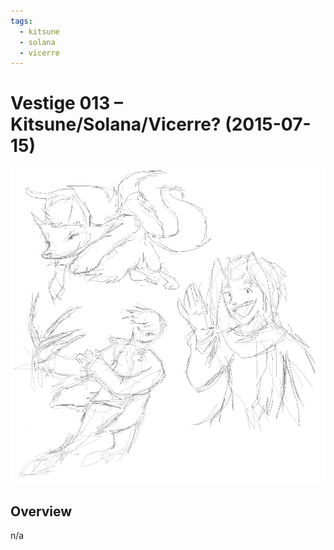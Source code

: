 ```yaml
---
tags:
  - kitsune
  - solana
  - vicerre
---
```


# Vestige 013 – Kitsune/Solana/Vicerre? (2015-07-15)

<img src="assets/2015-07-15_oldimage-013.png">

## Overview

n/a
